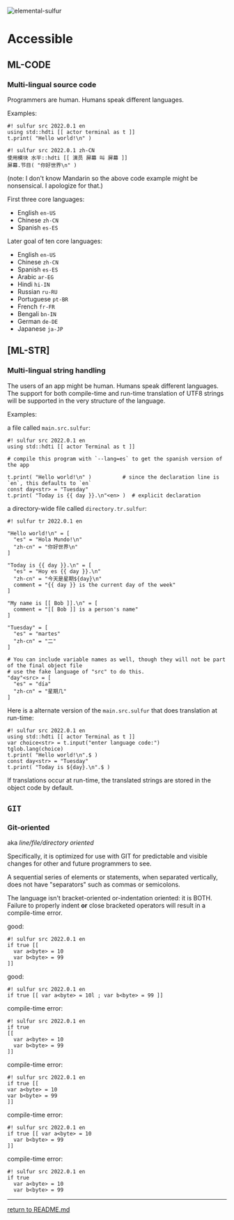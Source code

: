 ![elemental-sulfur](https://upload.wikimedia.org/wikipedia/commons/thumb/8/88/Sulfur_-_El_Desierto_mine%2C_San_Pablo_de_Napa%2C_Daniel_Campos_Province%2C_Potos%C3%AD%2C_Bolivia.jpg/220px-Sulfur_-_El_Desierto_mine%2C_San_Pablo_de_Napa%2C_Daniel_Campos_Province%2C_Potos%C3%AD%2C_Bolivia.jpg "Elemental Sulfer as seen on Wikipedia. Credit: Iifar")

# Accessible

## ML-CODE
### Multi-lingual source code

Programmers are human. Humans speak different languages.

Examples:

```sulfur
#! sulfur src 2022.0.1 en
using std::hdti [[ actor terminal as t ]]
t.print( "Hello world!\n" )
```

```sulfur
#! sulfur src 2022.0.1 zh-CN
使用模块 水平::hdti [[ 演员 屏幕 叫 屏幕 ]]
屏幕.节目( "你好世界\n" )
```

(note: I don't know Mandarin so the above code example might be nonsensical. I apologize for that.)

First three core languages:

* English `en-US`
* Chinese `zh-CN`
* Spanish `es-ES`

Later goal of ten core languages:

* English `en-US`
* Chinese `zh-CN`
* Spanish `es-ES`
* Arabic `ar-EG`
* Hindi `hi-IN`
* Russian `ru-RU`
* Portuguese `pt-BR`
* French `fr-FR`
* Bengali `bn-IN`
* German `de-DE`
* Japanese `ja-JP`

## [ML-STR] 
### Multi-lingual string handling

The users of an app might be human. Humans speak different languages. The support for both compile-time and run-time translation of UTF8 strings will be supported in the very structure of the language.

Examples:

a file called `main.src.sulfur`:

```sulfur
#! sulfur src 2022.0.1 en
using std::hdti [[ actor Terminal as t ]]

# compile this program with `--lang=es` to get the spanish version of the app
  
t.print( "Hello world!\n" )          # since the declaration line is `en`, this defaults to `en`
const day<str> = "Tuesday"
t.print( "Today is {{ day }}.\n"<en> )  # explicit declaration
```

a directory-wide file called `directory.tr.sulfur`:

```sulfur
#! sulfur tr 2022.0.1 en
  
"Hello world!\n" = [
  "es" = "Hola Mundo!\n"
  "zh-cn" = "你好世界\n"
]

"Today is {{ day }}.\n" = [
  "es" = "Hoy es {{ day }}.\n"
  "zh-cn" = "今天是星期${day}\n"
  comment = "{{ day }} is the current day of the week"
]

"My name is [[ Bob ]].\n" = [
  comment = "[[ Bob ]] is a person's name"
]

"Tuesday" = [
  "es" = "martes"
  "zh-cn" = "二"
]

# You can include variable names as well, though they will not be part of the final object file
# use the fake language of "src" to do this.
"day"<src> = [
  "es" = "día"
  "zh-cn" = "星期几"
]
```

Here is a alternate version of the `main.src.sulfur` that does translation at run-time:

```sulfur
#! sulfur src 2022.0.1 en
using std::hdti [[ actor Terminal as t ]]
var choice<str> = t.input("enter language code:")
tglob.lang(choice)
t.print( "Hello world!\n".$ )
const day<str> = "Tuesday"
t.print( "Today is ${day}.\n".$ )
```

If translations occur at run-time, the translated strings are stored in the object code by default.

## `GIT`
### Git-oriented 

aka *line/file/directory oriented*

Specifically, it is optimized for use with GIT for predictable and visible changes for other and future programmers to see.

A sequential series of elements or statements, when separated vertically, does not have "separators" such as commas or semicolons.

The language isn't bracket-oriented or-indentation oriented: it is BOTH. Failure to properly indent **or** close bracketed operators will result in a compile-time error.

good:

```sulfur
#! sulfur src 2022.0.1 en
if true [[
  var a<byte> = 10
  var b<byte> = 99
]]
```

good:

```sulfur
#! sulfur src 2022.0.1 en
if true [[ var a<byte> = 10l ; var b<byte> = 99 ]]
```

compile-time error:

```sulfur
#! sulfur src 2022.0.1 en
if true 
[[
  var a<byte> = 10
  var b<byte> = 99
]]
```

compile-time error:

```sulfur
#! sulfur src 2022.0.1 en
if true [[
var a<byte> = 10
var b<byte> = 99
]]
```

compile-time error:

```sulfur
#! sulfur src 2022.0.1 en
if true [[ var a<byte> = 10
  var b<byte> = 99
]]
```

compile-time error:

```sulfur
#! sulfur src 2022.0.1 en
if true
  var a<byte> = 10
  var b<byte> = 99
```

----

[return to README.md](README.md)
